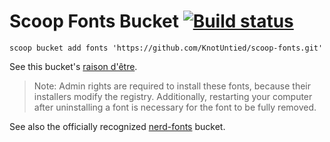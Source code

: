 # Scoop Fonts Bucket [![Build status](https://ci.appveyor.com/api/projects/status/yr5c1jxxkn7yeqdh?svg=true)](https://ci.appveyor.com/project/KnotUntied/scoop-fonts)

`scoop bucket add fonts 'https://github.com/KnotUntied/scoop-fonts.git'`

See this bucket's [raison d'être](https://github.com/microsoft/cascadia-code/wiki/Double-installation-issue).

> Note: Admin rights are required to install these fonts, because their installers modify the registry. Additionally, restarting your computer after uninstalling a font is necessary for the font to be fully removed.

See also the officially recognized [nerd-fonts](https://github.com/matthewjberger/scoop-nerd-fonts) bucket.
